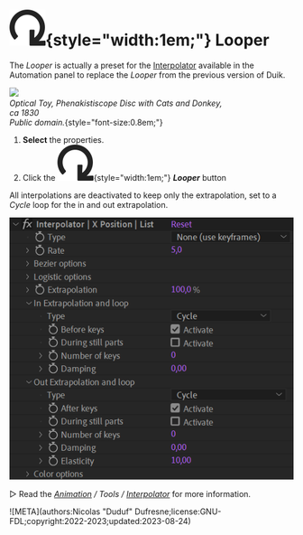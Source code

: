 # ![](../../img/duik/icons/looper.svg){style="width:1em;"} Looper

The *Looper* is actually a preset for the [Interpolator](../animation/tools/interpolator.md) available in the Automation panel to replace the *Looper* from the previous version of Duik.

![](../../img/illustration/Optical_Toy_Phenakistiscope_Disc_with_Cats_and_Donkey_ca._1830_(CH_18607981).png)  
*Optical Toy, Phenakistiscope Disc with Cats and Donkey,  
ca 1830   
Public domain.*{style="font-size:0.8em;"}

1. **Select** the properties.
2. Click the ![](../../img/duik/icons/looper.svg){style="width:1em;"} ***Looper*** button

All interpolations are deactivated to keep only the extrapolation, set to a *Cycle* loop for the in and out extrapolation.

![](../../img/duik/automation/looper-effect.png)

▷ Read the *[Animation](../animation/index.md) / Tools / [Interpolator](../animation/tools/interpolator.md)* for more information.


![META](authors:Nicolas "Duduf" Dufresne;license:GNU-FDL;copyright:2022-2023;updated:2023-08-24)
